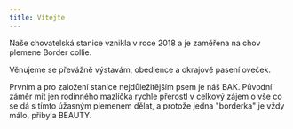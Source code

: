 ```yaml
---
title: Vítejte
---
```

Naše chovatelská stanice vznikla v roce 2018 a je zaměřena na chov plemene Border collie.

Věnujeme se převážně výstavám, obedience a okrajově pasení oveček.

Prvním a pro založení stanice nejdůležitějším psem je náš BAK. Původní záměr mít jen rodinného mazlíčka rychle přerostl v celkový zájem o vše co se dá s tímto úžasným plemenem dělat, a protože jedna "borderka" je vždy málo, přibyla BEAUTY.
